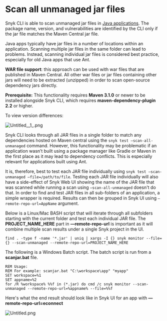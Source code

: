# Scan all unmanaged jar files

Snyk CLI is able to scan unmanaged jar files in [Java applications](https://support.snyk.io/hc/en-us/articles/360003817357-Snyk-for-Java-Gradle-Maven-). The package name, version, and vulnerabilities are identified by the CLI only if the jar file matches the Maven Central jar file.

Java apps typically have jar files in a number of locations within an application. Scanning multiple jar files in the same folder can lead to problems. Instead, scanning individual jar files is considered best practice, especially for old Java apps that use Ant.

**WAR file support**: this approach can be used with war files that are published in Maven Central. All other war files or jar files containing other jars will need to be extracted \(unzipped\) in order to scan open-source dependency jars directly.

**Prerequisite:** This functionality requires **Maven 3.1.0** or newer to be installed alongside Snyk CLI, which requires **maven-dependency-plugin 2.2** or higher.

To view version differences:

![Untitled\_\_1\_.png](https://support.snyk.io/hc/article_attachments/4402912056081/Untitled__1_.png)

Snyk CLI looks through all JAR files in a single folder to match any dependencies hosted on Maven central using the `snyk test —scan-all-unmanaged` command. However, this functionality may be problematic if an application wasn’t built using a package manager like Gradle or Maven in the first place as it may lead to dependency conflicts. This is especially relevant for applications built using Ant.

It is, therefore, best to test each JAR file individually using `snyk test —scan-unmanaged —file=/path/to/file`. Testing each JAR file individually will also have a side-effect of Snyk Web UI showing the name of the JAR file that was scanned while running a scan using `—scan-all-unmanaged` doesn't do that. In order to find and test JAR files in all sub-folders of an application, a simple wrapper is required. Results can then be grouped in Snyk UI using `—remote-repo-url=AppName` argument.

Below is a Linux/Mac BASH script that will iterate through all subfolders starting with the current folder and test each individual JAR file. The **PROJECT\_NAME\_HERE** part in **—remote-repo-url** is important as it will combine multiple scan results under a single Snyk project in the UI.

```text
find . -type f -name '*.jar' | uniq | xargs -I {} snyk monitor --file={} --scan-unmanaged --remote-repo-url=PROJECT_NAME_HERE
```

The following is a Windows Batch script. The batch script is run from a **scanjar.bat** file.

```text
REM Usage:    
REM For example: scanjar.bat "C:\workspace\app" "myapp" 
SET workspace=%1 
SET appname=%2 
for /R %workspace% %%f in (*.jar) do cmd /c snyk monitor --scan-unmanaged --remote-repo-url=%appname% --file=%%f
```

Here's what the end result should look like in Snyk UI for an app with **—remote-repo-url=econnect**

![Untitled.png](https://support.snyk.io/hc/article_attachments/4402908073745/Untitled.png)


